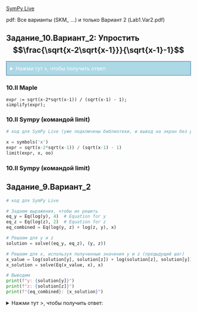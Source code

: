 [SymPy Live](https://live.sympy.org)

pdf: Все варианты (SKM_ ...) и только Вариант 2 (Lab1.Var2.pdf)

## Задание_10.Вариант_2: Упростить $$\frac{\sqrt{x-2\sqrt{x-1}}}{\sqrt{x-1}-1}$$

<details style="background-color: #ADD8E6; padding: 10px; border: 1px solid #336699;">
  <summary style="color: white;">Нажми тут », чтобы получить ответ:</summary>
  <span style="color: black;">1</span>
</details>

### 10.II Maple
```maple
expr := sqrt(x-2*sqrt(x-1)) / (sqrt(x-1) - 1);
simplify(expr);
```
### 10.II Sympy (командой limit)
```python
# код для SymPy Live (уже подключены библиотеки, и вывод на экран без print)

x = symbols('x')
expr = sqrt(x-2*sqrt(x-1)) / (sqrt(x-1) - 1)
limit(expr, x, oo)
```
### 10.II Sympy (командой limit)

## Задание_9.Вариант_2

```python
# код для SymPy Live

# Задаем выражения, чтобы их решить
eq_y = Eq(log(y), 4)  # Equation for y
eq_z = Eq(log(z), 2)  # Equation for z
eq_combined = Eq(log(y, z) + log(z, y), x)

# Решаем для y и z
solution = solve((eq_y, eq_z), (y, z))

# Решаем для x, используя полученные значения y и z (предыдущий шаг)
x_value = log(solution[y], solution[z]) + log(solution[z], solution[y])
x_solution = solve(Eq(x_value, x), x)

# Выводим
print(f"y: {solution[y]}")
print(f"z: {solution[z]}")
print(f"{eq_combined}: {x_solution}")
```

<details>
  <summary>Нажми тут >, чтобы получить ответ:</summary> $\frac{5}{4}$
</details>
